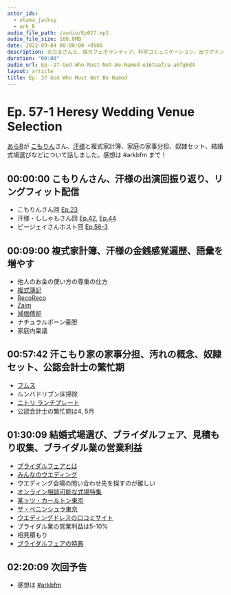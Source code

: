 ```yaml
---
actor_ids:
  - otama_jacksy
  - ark_B
audio_file_path: /audio/Ep027.mp3
audio_file_size: 100.0MB
date: 2022-09-04 00:00:00 +0900
description: おたまさんと、猫カフェボランティア、科学コミュニケーション、反ワクチン監視、ドラえもん、絶滅動物は蘇らせるべきか、ミッドサマー、保護猫のススメなどについて話しました。
duration: "00:00"
audio_url: Ep--27-God-Who-Must-Not-Be-Named-e16taaf/a-a6fg6d4
layout: article
title: Ep. 27 God Who Must Not Be Named
---
```


# Ep. 57-1 Heresy Wedding Venue Selection

[あらB](https://twitter.com/ark_B)が [こもりん](https://twitter.com/kichisyumi)さん、[汗様](https://twitter.com/shiroie_event)と複式家計簿、家庭の家事分担、奴隷セット、結婚式場選びなどについて話しました。感想は #arkbfm まで！

## 00:00:00 こもりんさん、汗様の出演回振り返り、リングフィット配信

* こもりんさん回 [Ep.23](https://anchor.fm/arkbfm/episodes/Ep--23-Self-Branding-JK-e14urc5/a-a672lgu)
* 汗様・ししゃもさん回 [Ep.42](https://anchor.fm/arkbfm/episodes/Ep--42-Sweat-Bar-Episode-0-e1btifk), [Ep.44](https://anchor.fm/arkbfm/episodes/Ep--44-Cold-people-should-do-podcasts-e1bv646)
* ピージェイさんホスト回 [Ep.56-3](https://anchor.fm/arkbfm/episodes/Ep--56-3-Does-the-6-month-old-Japanese-eat-rice-with-chopsticks-e1ghuh0/a-a7m63pp)

## 00:09:00 複式家計簿、汗様の金銭感覚遍歴、語彙を増やす

* 他人のお金の使い方の尊重の仕方
* [複式簿記](https://ja.wikipedia.org/wiki/%E8%A4%87%E5%BC%8F%E7%B0%BF%E8%A8%98)
* [RecoReco](https://www.brainpad.co.jp/recereco/)
* [Zaim](https://zaim.net/)
* [減価償却](https://ja.wikipedia.org/wiki/%E6%B8%9B%E4%BE%A1%E5%84%9F%E5%8D%B4)
* ナチュラルボーン豪胆
* 家庭内稟議

## 00:57:42 汗こもり家の家事分担、汚れの概念、奴隷セット、公認会計士の繁忙期

* [フムス](https://www.hotpepper.jp/mesitsu/entry/maiko-kudou/2021-00520)
* ルンバドリブン床掃除
* [ニトリ ランチプレート](https://www.nitori-net.jp/ec/product/8969793s/?s=09)
* 公認会計士の繁忙期は4, 5月

## 01:30:09 結婚式場選び、ブライダルフェア、見積もり収集、ブライダル業の営業利益

* [ブライダルフェアとは](https://hana-yume.net/howto/bridalfair-about/)
* [みんなのウエディング](https://www.mwed.jp/)
* ウエディング会場の問い合わせ先を探すのが難しい
* [オンライン相談可能な式場特集](https://zexy.net/s/contents/pr/tklp_online/)
* [某ッツ・カールトン東京](https://www.ritzcarlton.com/jp/hotels/japan/tokyo/weddings)
* [ザ・ペニンシュラ東京](https://www.peninsula.com/ja/tokyo/events/hotel-wedding-venues)
* [ウエディングドレスの口コミサイト](https://dress.weddingpark.net/)
* ブライダル業の営業利益は5-10%
* 相見積もり
* [ブライダルフェアの特典](https://zexy.net/wedding/bridalfair/benefits/)

## 02:20:09 次回予告

* 感想は [#arkbfm](https://twitter.com/search?q=%23arkbfm&src=typed_query)